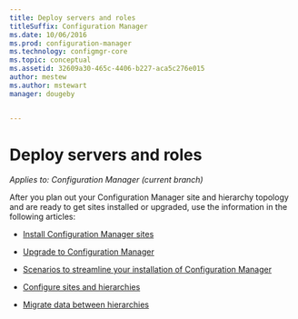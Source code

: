 ```yaml
---
title: Deploy servers and roles
titleSuffix: Configuration Manager
ms.date: 10/06/2016
ms.prod: configuration-manager
ms.technology: configmgr-core
ms.topic: conceptual
ms.assetid: 32609a30-465c-4406-b227-aca5c276e015
author: mestew
ms.author: mstewart
manager: dougeby


---
```


# Deploy servers and roles

*Applies to: Configuration Manager (current branch)*

After you plan out your Configuration Manager site and hierarchy topology and are ready to get sites installed or upgraded, use the information in the following articles:  

- [Install Configuration Manager sites](install/installing-sites.md)  

- [Upgrade to Configuration Manager](install/upgrade-to-configuration-manager.md)  

- [Scenarios to streamline your installation of Configuration Manager](install/scenarios-to-streamline-your-installation.md)  

- [Configure sites and hierarchies](configure/configure-sites-and-hierarchies.md)  

- [Migrate data between hierarchies](../../migration/migrate-data-between-hierarchies.md)  
